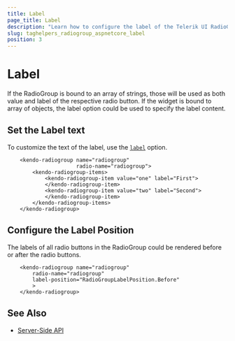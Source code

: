 ```yaml
---
title: Label
page_title: Label
description: "Learn how to configure the label of the Telerik UI RadioGroup for {{ site.framework }}."
slug: taghelpers_radiogroup_aspnetcore_label
position: 3
---
```


# Label

If the RadioGroup is bound to an array of strings, those will be used as both value and label of the respective radio button. If the widget is bound to array of objects, the label option could be used to specify the label content.

## Set the Label text

To customize the text of the label, use the [`label`](/api/javascript/ui/radiogroup/configuration/items.label) option. 

```
    <kendo-radiogroup name="radiogroup"
                      radio-name="radiogroup">
        <kendo-radiogroup-items>
            <kendo-radiogroup-item value="one" label="First">
            </kendo-radiogroup-item>
            <kendo-radiogroup-item value="two" label="Second">
            </kendo-radiogroup-item>
        </kendo-radiogroup-items>
    </kendo-radiogroup>
```

## Configure the Label Position

The labels of all radio buttons in the RadioGroup could be rendered before or after the radio buttons.

```
    <kendo-radiogroup name="radiogroup"
        radio-name="radiogroup"
        label-position="RadioGroupLabelPosition.Before"
        >
    </kendo-radiogroup>
```

## See Also

* [Server-Side API](/api/radiogroup)

